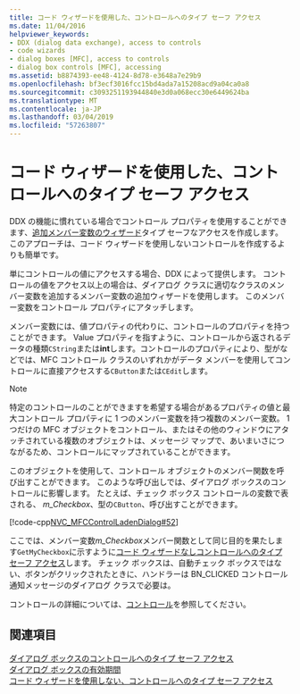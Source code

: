 ```yaml
---
title: コード ウィザードを使用した、コントロールへのタイプ セーフ アクセス
ms.date: 11/04/2016
helpviewer_keywords:
- DDX (dialog data exchange), access to controls
- code wizards
- dialog boxes [MFC], access to controls
- dialog box controls [MFC], accessing
ms.assetid: b8874393-ee48-4124-8d78-e3648a7e29b9
ms.openlocfilehash: bf3ecf3016fcc15bd4ada7a15208acd9a04ca0a8
ms.sourcegitcommit: c3093251193944840e3d0a068ecc30e6449624ba
ms.translationtype: MT
ms.contentlocale: ja-JP
ms.lasthandoff: 03/04/2019
ms.locfileid: "57263807"
---
```

# <a name="type-safe-access-to-controls-with-code-wizards"></a>コード ウィザードを使用した、コントロールへのタイプ セーフ アクセス

DDX の機能に慣れている場合でコントロール プロパティを使用することができます、[追加メンバー変数のウィザード](../ide/add-member-variable-wizard.md)タイプ セーフなアクセスを作成します。 このアプローチは、コード ウィザードを使用しないコントロールを作成するよりも簡単です。

単にコントロールの値にアクセスする場合、DDX によって提供します。 コントロールの値をアクセス以上の場合は、ダイアログ クラスに適切なクラスのメンバー変数を追加するメンバー変数の追加ウィザードを使用します。 このメンバー変数をコントロール プロパティにアタッチします。

メンバー変数には、値プロパティの代わりに、コントロールのプロパティを持つことができます。 Value プロパティを指すように、コントロールから返されるデータの種類`CString`または**int**します。コントロールのプロパティにより、型がなどでは、MFC コントロール クラスのいずれかがデータ メンバーを使用してコントロールに直接アクセスする`CButton`または`CEdit`します。

> [!NOTE]
>  特定のコントロールのことができますを希望する場合があるプロパティの値と最大コントロール プロパティに 1 つのメンバー変数を持つ複数のメンバー変数。 1 つだけの MFC オブジェクトをコントロール、またはその他のウィンドウにアタッチされている複数のオブジェクトは、メッセージ マップで、あいまいさにつながるため、コントロールにマップされていることができます。

このオブジェクトを使用して、コントロール オブジェクトのメンバー関数を呼び出すことができます。 このような呼び出しでは、ダイアログ ボックスのコントロールに影響します。 たとえば、チェック ボックス コントロールの変数で表される、 *m_Checkbox*、型の`CButton`、呼び出すことができます。

[!code-cpp[NVC_MFCControlLadenDialog#52](../mfc/codesnippet/cpp/type-safe-access-to-controls-with-code-wizards_1.cpp)]

ここでは、メンバー変数*m_Checkbox*メンバー関数として同じ目的を果たします`GetMyCheckbox`に示すように[コード ウィザードなしコントロールへのタイプ セーフ アクセス](../mfc/type-safe-access-to-controls-without-code-wizards.md)します。 チェック ボックスは、自動チェック ボックスではない、ボタンがクリックされたときに、ハンドラーは BN_CLICKED コントロール通知メッセージのダイアログ クラスで必要は。

コントロールの詳細については、[コントロール](../mfc/controls-mfc.md)を参照してください。

## <a name="see-also"></a>関連項目

[ダイアログ ボックスのコントロールへのタイプ セーフ アクセス](../mfc/type-safe-access-to-controls-in-a-dialog-box.md)<br/>
[ダイアログ ボックスの有効期間](../mfc/life-cycle-of-a-dialog-box.md)<br/>
[コード ウィザードを使用しない、コントロールへのタイプ セーフ アクセス](../mfc/type-safe-access-to-controls-without-code-wizards.md)
